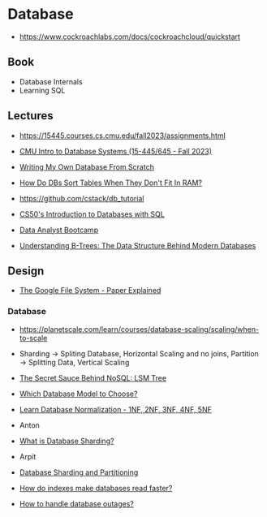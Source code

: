 # Database

* https://www.cockroachlabs.com/docs/cockroachcloud/quickstart

## Book

* Database Internals
* Learning SQL

## Lectures

* https://15445.courses.cs.cmu.edu/fall2023/assignments.html
* [CMU Intro to Database Systems (15-445/645 - Fall 2023)](https://www.youtube.com/playlist?list=PLSE8ODhjZXjbj8BMuIrRcacnQh20hmY9g)

* [Writing My Own Database From Scratch](https://www.youtube.com/watch?v=5Pc18ge9ohI)
* [How Do DBs Sort Tables When They Don't Fit In RAM?](https://www.youtube.com/watch?v=F9XmmS8rL4c)

* https://github.com/cstack/db_tutorial

* [CS50's Introduction to Databases with SQL](https://www.youtube.com/playlist?list=PLhQjrBD2T382v1MBjNOhPu9SiJ1fsD4C0)

* [Data Analyst Bootcamp](https://www.youtube.com/playlist?list=PLUaB-1hjhk8FE_XZ87vPPSfHqb6OcM0cF)

* [Understanding B-Trees: The Data Structure Behind Modern Databases](https://www.youtube.com/watch?v=K1a2Bk8NrYQ)

## Design

* [The Google File System - Paper Explained](https://www.youtube.com/watch?v=LXhgFAZroG8&list=PLsdq-3Z1EPT2XEJ0AmF02LBK1RFNd-jK8&index=1)

### Database

* https://planetscale.com/learn/courses/database-scaling/scaling/when-to-scale

* Sharding -> Spliting Database, Horizontal Scaling and no joins, Partition -> Splitting Data, Vertical Scaling

* [The Secret Sauce Behind NoSQL: LSM Tree](https://www.youtube.com/watch?v=I6jB0nM9SKU) 

* [Which Database Model to Choose?](https://www.youtube.com/watch?v=9mdadNspP_M)
* [Learn Database Normalization - 1NF, 2NF, 3NF, 4NF, 5NF](https://www.youtube.com/playlist?list=PLNITTkCQVxeXryTQvY0JBWTyN9ynxxPH8)

* Anton
* [What is Database Sharding?](https://www.youtube.com/watch?v=XP98YCr-iXQ)

* Arpit
* [Database Sharding and Partitioning](https://www.youtube.com/watch?v=wXvljefXyEo)
* [How do indexes make databases read faster?](https://www.youtube.com/watch?v=3G293is403I)
* [How to handle database outages?](https://www.youtube.com/watch?v=UT_TVldzA64)
